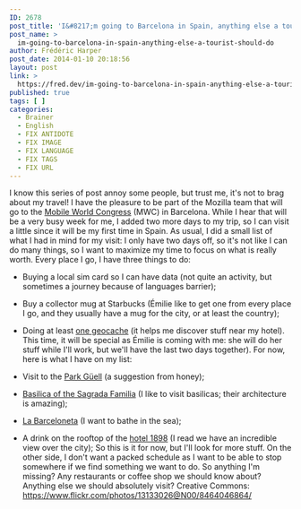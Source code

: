 ```yaml
---
ID: 2678
post_title: 'I&#8217;m going to Barcelona in Spain, anything else a tourist should do?'
post_name: >
  im-going-to-barcelona-in-spain-anything-else-a-tourist-should-do
author: Frédéric Harper
post_date: 2014-01-10 20:18:56
layout: post
link: >
  https://fred.dev/im-going-to-barcelona-in-spain-anything-else-a-tourist-should-do/
published: true
tags: [ ]
categories:
  - Brainer
  - English
  - FIX ANTIDOTE
  - FIX IMAGE
  - FIX LANGUAGE
  - FIX TAGS
  - FIX URL
---
```

I know this series of post annoy some people, but trust me, it's not to brag about my travel! I have the pleasure to be part of the Mozilla team that will go to the [Mobile World Congress][1] (MWC) in Barcelona. While I hear that will be a very busy week for me, I added two more days to my trip, so I can visit a little since it will be my first time in Spain. As usual, I did a small list of what I had in mind for my visit: I only have two days off, so it's not like I can do many things, so I want to maximize my time to focus on what is really worth. Every place I go, I have three things to do: 
*   Buying a local sim card so I can have data (not quite an activity, but sometimes a journey because of languages barrier);
*   Buy a collector mug at Starbucks (Émilie like to get one from every place I go, and they usually have a mug for the city, or at least the country);
*   Doing at least [one geocache][2] (it helps me discover stuff near my hotel). This time, it will be special as Émilie is coming with me: she will do her stuff while I'll work, but we'll have the last two days together). For now, here is what I have on my list: 

*   Visit to the [Park Güell][3] (a suggestion from honey);
*   [Basilica of the Sagrada Familia][4] (I like to visit basilicas; their architecture is amazing);
*   [La Barceloneta][5] (I want to bathe in the sea);
*   A drink on the rooftop of the [hotel 1898][6] (I read we have an incredible view over the city); So this is it for now, but I'll look for more stuff. On the other side, I don't want a packed schedule as I want to be able to stop somewhere if we find something we want to do. So anything I'm missing? Any restaurants or coffee shop we should know about? Anything else we should absolutely visit? Creative Commons: https://www.flickr.com/photos/13133026@N00/8464046864/

 [1]: https://www.mwcbarcelona.com/ "Mobile World Congress website"
 [2]: http://fred.dev/being-a-treasure-hunter-in-the-21st-century-with-geocaching/ "Being a treasure hunter in the 21st century with geocaching"
 [3]: https://parkguell.barcelona/en "Park Güell website"
 [4]: https://sagradafamilia.org/en/home "Basilica of the Sagrada Familia website"
 [5]: https://en.wikipedia.org/wiki/La_Barceloneta,_Barcelona "Wikipedia article of La Barceloneta"
 [6]: https://www.hotel1898.com/en/ "Hotel 1898 website"